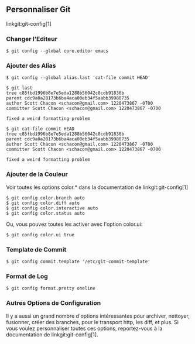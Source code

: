 ## Personnaliser Git ##

linkgit:git-config[1]

### Changer l'Editeur ###

	$ git config --global core.editor emacs

### Ajouter des Alias ###
	
	$ git config --global alias.last 'cat-file commit HEAD'
	
	$ git last
	tree c85fbd1996b8e7e5eda1288b56042c0cdb91836b
	parent cdc9a0a28173b6ba4aca00eb34f5aabb39980735
	author Scott Chacon <schacon@gmail.com> 1220473867 -0700
	committer Scott Chacon <schacon@gmail.com> 1220473867 -0700

	fixed a weird formatting problem
	
	$ git cat-file commit HEAD
	tree c85fbd1996b8e7e5eda1288b56042c0cdb91836b
	parent cdc9a0a28173b6ba4aca00eb34f5aabb39980735
	author Scott Chacon <schacon@gmail.com> 1220473867 -0700
	committer Scott Chacon <schacon@gmail.com> 1220473867 -0700

	fixed a weird formatting problem

### Ajouter de la Couleur ###

Voir toutes les options color.* dans la documentation de linkgit:git-config[1]

	$ git config color.branch auto
	$ git config color.diff auto
	$ git config color.interactive auto
	$ git config color.status auto

Ou, vous pouvez toutes les activer avec l'option color.ui:

	$ git config color.ui true
	
### Template de Commit ###

	$ git config commit.template '/etc/git-commit-template'
	
### Format de Log ###

	$ git config format.pretty oneline


### Autres Options de Configuration ###

Il y a aussi un grand nombre d'options intéressantes pour archiver, nettoyer,
fusionner, créer des branches, pour le transport http, les diff, et plus.
Si vous voulez personnaliser toutes ces options, reportez-vous à
la documentation de linkgit:git-config[1].
